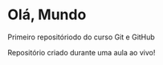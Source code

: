 # Olá, Mundo

Primeiro repositóriodo do curso Git e GitHub

Repositório criado durante uma aula ao vivo!

